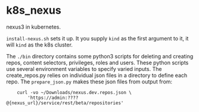 k8s_nexus
=========

nexus3 in kubernetes.

`install-nexus.sh` sets it up. It you supply `kind` as the first argument to it, it will `kind` as the k8s cluster.

The `./bin` directory contains some python3 scripts for deleting and creating repos, content selectors, privileges, roles and users. These python scripts use several environment variables to specify varied inputs. The create_repos.py relies on individual json files in a directory to define each repo. The `prepare_json.py` makes these json files from output from:
```
	curl -vo ~/Downloads/nexus.dev.repos.json \
		'https://admin:????@{nexus_url}/service/rest/beta/repositories'
```
